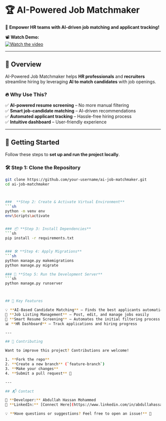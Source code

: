 # 🏆 AI-Powered Job Matchmaker

🚀 **Empower HR teams with AI-driven job matching and applicant tracking!**

📽️ **Watch Demo:**  
[![Watch the video](https://img.youtube.com/vi/F-GB6cRKaR0/maxresdefault.jpg)](https://youtu.be/F-GB6cRKaR0)

---

## 📌 Overview

AI-Powered Job Matchmaker helps **HR professionals** and **recruiters** streamline hiring by leveraging **AI to match candidates** with job openings.

### 🔥 **Why Use This?**
✅ **AI-powered resume screening** – No more manual filtering  
✅ **Smart job-candidate matching** – AI-driven recommendations  
✅ **Automated applicant tracking** – Hassle-free hiring process  
✅ **Intuitive dashboard** – User-friendly experience  

---

## 🚀 Getting Started

Follow these steps to **set up and run the project locally**.

### 🛠 **Step 1: Clone the Repository**
```sh
git clone https://github.com/your-username/ai-job-matchmaker.git
cd ai-job-matchmaker



###  **Step 2: Create & Activate Virtual Environment**
```sh
python -m venv env  
env\Scripts\activate


### 📦 **Step 3: Install Dependencies**
```sh
pip install -r requirements.txt


### 🛠 **Step 4: Apply Migrations**
```sh
python manage.py makemigrations  
python manage.py migrate

### 🚀 **Step 5: Run the Development Server**
```sh
python manage.py runserver



## 🎯 Key Features

💡 **AI-Based Candidate Matching** – Finds the best applicants automatically  
📄 **Job Listing Management** – Post, edit, and manage jobs easily  
🧠 **Smart Resume Screening** – Automates the initial filtering process  
📊 **HR Dashboard** – Track applications and hiring progress  

---

## 🤝 Contributing

Want to improve this project? Contributions are welcome!

1. **Fork the repo**
2. **Create a new branch** (`feature-branch`)
3. **Make your changes**
4. **Submit a pull request** 🎉

---

## 📬 Contact

🔹 **Developer:** Abdullah Hassan Mohammed  
🔹 **LinkedIn:** [Connect Here](https://www.linkedin.com/in/abdullahassanraja/)

💡 **Have questions or suggestions? Feel free to open an issue!** 🚀

